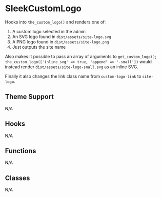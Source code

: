 # SleekCustomLogo

Hooks into `the_custom_logo()` and renders one of:

1) A custom logo selected in the admin
2) An SVG logo found in `dist/assets/site-logo.svg`
3) A PNG logo found in `dist/assets/site-logo.png`
4) Just outputs the site name

Also makes it possible to pass an array of arguments to `get_custom_logo()`; `the_custom_logo(['inline_svg' => true, 'append' => '-small'])` would instead render `dist/assets/site-logo-small.svg` as an inline SVG.

Finally it also changes the link class name from `custom-logo-link` to `site-logo`.

## Theme Support

N/A

## Hooks

N/A

## Functions

N/A

## Classes

N/A
